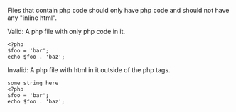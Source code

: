 Files that contain php code should only have php code and should not have any "inline html".

Valid: A php file with only php code in it.
```
<?php
$foo = 'bar';
echo $foo . 'baz';
```

Invalid: A php file with html in it outside of the php tags.
```
some string here
<?php
$foo = 'bar';
echo $foo . 'baz';
```
